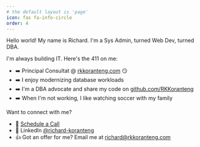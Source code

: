 ```yaml
---
# the default layout is 'page'
icon: fas fa-info-circle
order: 4
---
```


Hello world! My name is Richard. I'm a Sys Admin, turned Web Dev, turned DBA. 

I'm always building IT. Here's the 411 on me:

* ➡️ Principal Consultat @ [rkkoranteng.com](https://rkkoranteng.com) 😏
* ➡️ I enjoy modernizing database workloads 
* ➡️ I'm a DBA advocate and share my code on [github.com/RKKoranteng](https://github.com/rkkoranteng) 
* ➡️ When I'm not working, I like watching soccer with my family

Want to connect with me?
* 📆 [Schedule a Call](https://calendar.google.com/calendar/u/0/appointments/schedules/AcZssZ2BMW_ebBrDPEnl5n3oiZziXvGFj0LRBzxEQZTsjCmE_M-OWgymxc6LqCIRmCe96LgKfmeK87OT)
* 📘 LinkedIn [@richard-koranteng](https://www.linkedin.com/in/richard-koranteng)
* 👍 Got an offer for me? Email me at [richard@rkkoranteng.com](mailto:richard@rkkoranteng.com) 
